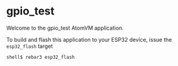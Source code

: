 # gpio_test

Welcome to the gpio_test AtomVM application.

To build and flash this application to your ESP32 device, issue the `esp32_flash` target

    shell$ rebar3 esp32_flash
